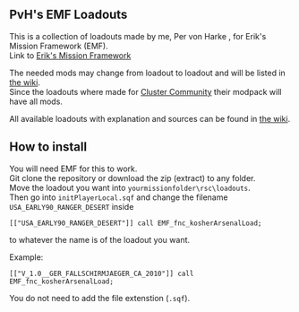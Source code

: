 ## PvH's EMF Loadouts
This is a collection of loadouts made by me, Per von Harke , for Erik's Mission Framework (EMF).                                                        
Link to [Erik's Mission Framework](https://github.com/Tapawingo/Eric-s-Mission-Framework) 

The needed mods may change from loadout to loadout and will be listed in [the wiki](https://github.com/PervonHarke/EMF_Kits/wiki).                                   
Since the loadouts where made for [Cluster Community](https://discord.gg/JggdMFz) their modpack will have all mods. 

All available loadouts with explanation and sources can be found in [the wiki](https://github.com/PervonHarke/EMF_Kits/wiki).

## How to install
You will need EMF for this to work.                                                                           
Git clone the repository or download the zip (extract) to any folder.                                                         
Move the loadout you want into `yourmissionfolder\rsc\loadouts`.                                      
Then go into `initPlayerLocal.sqf` and change the filename `USA_EARLY90_RANGER_DESERT` inside 
```sqf
[["USA_EARLY90_RANGER_DESERT"]] call EMF_fnc_kosherArsenalLoad;
```
to whatever the name is of the loadout you want.

Example:
```sqf
[["V_1.0__GER_FALLSCHIRMJAEGER_CA_2010"]] call EMF_fnc_kosherArsenalLoad;
```
You do not need to add the file extenstion (`.sqf`). 
